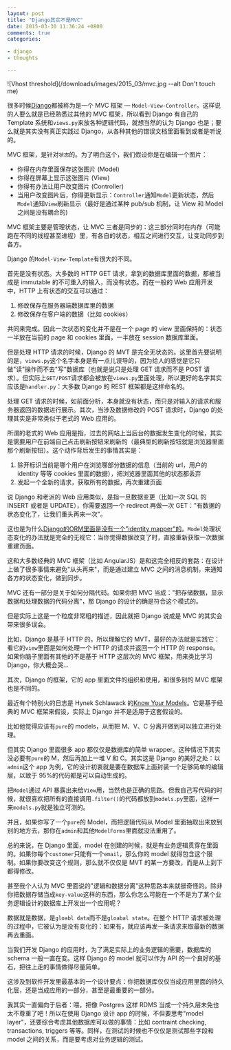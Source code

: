```yaml
---
layout: post
title: "Django其实不是MVC"
date: 2015-03-30 11:36:24 +0800
comments: true
categories:

- django
- thoughts

---
```



![Vhost threshold](/downloads/images/2015_03/mvc.jpg --alt Don't touch me)

很多时候[Django](https://www.djangoproject.com/)都被称为是一个 MVC 框架 — `Model-View-Controller`。这样说的人要么就是已经熟悉过其他的 MVC 框架，所以看到 Django 有自己的 Template 系统和`views.py`来放各种逻辑代码，就想当然的认为 Django 也是；要么就是其实没有真正实践过 Django，从各种其他的错误文档里面看到或者是听说的。

MVC 框架，是针对`状态`的。为了明白这个，我们假设你是在编辑一个图片：

- 你得在内存里面保存这张图片 (Model)
- 你得在屏幕上显示这张图片 (View)
- 你得有办法让用户改变图片 (Controller)
- 当用户改变图片后，你得更新显示：`Controller`通知`Model`更新状态，然后`Model`通知`View`刷新显示（最好是通过某种 pub/sub 机制，让 View 和 Model 之间是没有耦合的)

MVC 框架主要是管理状态，让 MVC 三者是同步的：这三部分同时在内存（可能跑在不同的线程甚至进程）里，有各自的状态，相互之间进行交互，让变动同步到各方。

Django 的`Model-View-Template`有很大的不同。

首先是没有状态。大多数的 HTTP GET 请求，拿到的数据库里面的数据，都被当成是 immutable 的不可重入的输入，而没有状态。而在一般的 Web 应用开发中，HTTP 上有状态的交互可以通过：

1. 修改保存在服务器端数据库里的数据
2. 修改保存在客户端的数据（比如 cookies）

共同来完成。因此一次状态的变化并不是在一个 page 的 view 里面保持的：状态一半放在当前的 page 和 cookies 里面，一半放在 session 数据库里面。

但是处理 HTTP 请求的时候，Django 的 MVT 是完全无状态的。这里首先要说明的是，`views.py`这个名字本身是有一点儿误导的，因为给人的感觉是它只做"读"操作而不去"写"数据库（也就是说只是处理 GET 请求而不是 POST 请求）。但实际上`GET/POST`请求都会被放在`views.py`里面处理，所以更好的名字其实应该是`handler.py`：大多数 Django 的 REST 框架都是这样命名的。

处理 GET 请求的时候，如前面分析，本身就没有状态，而只是对输入的请求和服务器返回的数据进行展示。其次，当涉及数据修改的 POST 请求时，Django 的处理其实是非常类似于老式的 Web 应用的。

所谓的老式的 Web 应用是指，过去的网站上当后台的数据发生变化的时候，其实是需要用户在前端自己点击刷新按钮来刷新的（最典型的刷新按钮就是浏览器里面那个刷新按钮）。这个动作背后发生的事情其实是：

1. 除开标识当前是哪个用户在浏览哪部分数据的信息（当前的 url，用户的 identity 等等 cookies 里面的数据），把浏览器里面其他的状态都丢弃
2. 发起一个全新的请求，获取所有的数据，再次重建页面

说 Django 和老派的 Web 应用类似，是指一旦数据变更（比如一次 SQL 的 INSERT 或者是 UPDATE），你需要返回一个 redirect 再做一次 GET："有数据的状态变化了，让我们重头再来一次"。

这也是为什么[Django的ORM里面是没有一个"identity mapper"的](https://code.djangoproject.com/ticket/17)。`Model`处理状态变化的办法就是完全的无视它：当你觉得数据改变了时，直接重新获取一次数据重建页面。

这和大多数经典的 MVC 框架（比如 AngularJS）是和这完全相反的套路：在设计上做了很多事情来避免"从头再来"，而是通过建立 MVC 之间的消息机制，来通知各方的状态变化，做到同步。

MVC 还有一部分是关于如何分隔代码。如果你把 MVC 当成："把存储数据，显示数据和处理数据的代码分离"，那 Django 的设计的确是符合这个模式的。

但是实际上这是一个粒度非常粗的描述，因此就把 Django 说成是 MVC 的其实会带来很多误会。

比如，Django 是基于 HTTP 的，所以理解它的 MVT，最好的办法就是实践它：看它的`view`里面是如何处理一个 HTTP 的请求并返回一个 HTTP 的 response。如果你脑子里面有其他的不是基于 HTTP 这层次的 MVC 框架，用来类比学习 Django，你大概会哭...

其次，Django 的框架，它的 app 里面文件的组织和使用，和很多别的 MVC 框架也是不同的。

最近有个特别火的日志是 Hynek Schlawack 的[Know Your Models](https://hynek.me/articles/know-your-models/)。它是基于经典的 MVC 框架来假设，实际上 Django 并不是适用于这套假设的。

比如他觉得应该有`pure`的 models，从而把 M、V、C 分离开做到可以独立进行处理。

但其实 Django 里面很多 app 都仅仅是数据库的简单 wrapper。这种情况下其实没必要有`pure`的 M，然后再加上一堆 V 和 C。其实这是 Django 的美好之处：以`admin`这个 app 为例，它的设计初衷就是要在数据库上面封装一个足够简单的编辑层，以致于 95%的代码都是可以自动生成的。

把`Model`通过 API 暴露出来给`View`用，当然也是正确的思路。但我自己写代码的时候，就很喜欢把所有的直接调用`.filter()`的代码都放到`models.py`里面，这样一来`models.py`就是独立可测的。

并且，如果你写了一个`pure`的 Model，而把逻辑代码从 Model 里面抽取出来放到别的地方去，那你在`admin`和其他`ModelForms`里面就没法重用了。

总的来说，在 Django 里面，model 在创建的时候，就是有业务逻辑贯穿在里面的。如果你每个`customer`只能有一个`email`，那么你的 model 就得包含这个限制。如果你要改变这个规则，那么就不仅仅是 MVT 的某一方要改，而是从上到下都得修改。

甚至我个人认为 MVC 里面说的"逻辑和数据分离"这种思路本来就挺奇怪的。除非你把数据存储当成`key-value`这样的东西，那么你怎么可能在一个不是为了某个业务逻辑设计的数据库上开发出一个应用呢？

数据就是数据，是`gloabl data`而不是`gloabal state`。在整个 HTTP 请求被处理的过程中，它被认为是没有变化的：如果有，就应该再发一条请求来取最新的数据再去重画。

当我们开发 Django 的应用时，为了满足实际上的业务逻辑的需要，数据库的 schema 一般一直在变。这样 Django 的 model 就可以作为 API 的一个良好的基石，把往上走的事情做得尽量简单。

这涉及到软件开发里最基本的一个设计要点：你把数据库仅仅当成应用里面的持久化层，还是当成应用的一部分，甚至是最重要的一部分。

我其实一直偏向于后者：喂，把像 Postgres 这样 RDMS 当成一个持久层未免也太不尊重了吧！所以在使用 Django 设计 app 的时候，不但要思考"model layer"，还要综合考虑其他数据库可以做的事情：比如 contraint checking, transactions, triggers 等等。同样，在测试的时候也不仅仅是测试那些字段和 model 之间的关系，而是要考虑对业务逻辑的测试。
